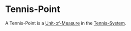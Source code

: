 # Tennis-Point

A Tennis-Point is a [Unit-of-Measure](10000020.md) in the [Tennis-System](270200001.md).